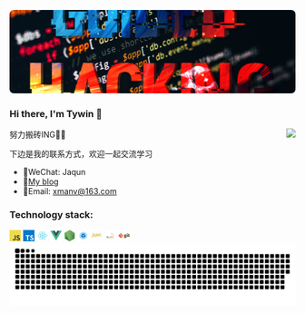 ![header](./headerNews.png)

### Hi there, I'm Tywin 👋

<img align="right" src="https://github-readme-stats.vercel.app/api?username=xmanv&show_icons=true&theme=monokai" />

努力搬砖ING🧑‍💻

下边是我的联系方式，欢迎一起交流学习

- 💬WeChat: Jaqun
- 📝[My blog](https://www.xmanv.com/)
- 📮Email: xmanv@163.com

### Technology stack:

<code><img height="20" src="https://raw.githubusercontent.com/github/explore/80688e429a7d4ef2fca1e82350fe8e3517d3494d/topics/javascript/javascript.png"></code>
<code><img height="20" src="https://raw.githubusercontent.com/github/explore/80688e429a7d4ef2fca1e82350fe8e3517d3494d/topics/typescript/typescript.png"></code>
<code><img height="20" src="https://raw.githubusercontent.com/github/explore/80688e429a7d4ef2fca1e82350fe8e3517d3494d/topics/react/react.png"></code>
<code><img height="20" src="https://raw.githubusercontent.com/github/explore/80688e429a7d4ef2fca1e82350fe8e3517d3494d/topics/vue/vue.png"></code>
<code><img height="20" src="https://raw.githubusercontent.com/github/explore/80688e429a7d4ef2fca1e82350fe8e3517d3494d/topics/nodejs/nodejs.png"></code>
<code><img height="20" src="https://raw.githubusercontent.com/github/explore/80688e429a7d4ef2fca1e82350fe8e3517d3494d/topics/webpack/webpack.png"></code>
<code><img height="20" src="https://raw.githubusercontent.com/github/explore/80688e429a7d4ef2fca1e82350fe8e3517d3494d/topics/babel/babel.png"></code>
<code><img height="20" src="https://raw.githubusercontent.com/github/explore/80688e429a7d4ef2fca1e82350fe8e3517d3494d/topics/mysql/mysql.png"></code>
<code><img height="20" src="https://raw.githubusercontent.com/github/explore/80688e429a7d4ef2fca1e82350fe8e3517d3494d/topics/git/git.png"></code>
<picture>
  <source media="(prefers-color-scheme: dark)" srcset="https://raw.githubusercontent.com/xmanv/xmanv/output/github-contribution-grid-snake-dark.svg">
  <source media="(prefers-color-scheme: light)" srcset="https://raw.githubusercontent.com/xmanv/xmanv/output/github-contribution-grid-snake.svg">
  <img alt="github contribution grid snake animation" src="https://raw.githubusercontent.com/xmanv/xmanv/output/github-contribution-grid-snake.svg">
</picture>


